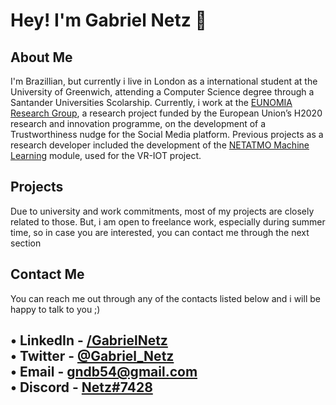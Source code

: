 # Hey! I'm Gabriel Netz 🙂


## About Me

I'm Brazillian, but currently i live in London as a international student at the University of Greenwich, attending a Computer Science degree through a Santander Universities Scolarship. Currently, i work at the [EUNOMIA Research Group](https://www.eunomia.social/ "EUNOMIA"), a research project funded by the European Union’s H2020 research and innovation programme, on the development of a Trustworthiness nudge for the Social Media platform. Previous projects as a research developer included the development of the [NETATMO Machine Learning](https://github.com/gabrielnetz/NetAtmoMachineLearning "NETATMO") module, used for the VR-IOT project.

## Projects

Due to university and work commitments, most of my projects are closely related to those. But, i am open to freelance work, especially during summer time, so in case you are interested, you can contact me through the next section

## Contact Me
You can reach me out through any of the contacts listed below and i will be happy to talk to you ;)
    
• LinkedIn - [/GabrielNetz](https://www.linkedin.com/in/gabriel-netz-benakouche/)   
• Twitter - [@Gabriel_Netz](https://twitter.com/Gabriel_Netz)   
• Email - [gndb54@gmail.com](mailto:gndb54@gmail.com)   
• Discord - [Netz#7428]()
---
